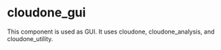 # cloudone_gui
This component is used as GUI. 
It uses cloudone, cloudone_analysis, and cloudone_utility.
